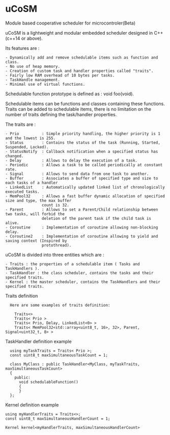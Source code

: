 # uCoSM
Module based cooperative scheduler for microcontroler(Beta)

  uCoSM is a lightweight and modular embedded scheduler designed in C++ (c++14 or above). 
  
  Its features are :
  
    - Dynamically add and remove schedulable items such as function and class.
    - No use of heap memory.
    - Creation of custom task and handler properties called "traits".
    - Fairly low RAM overhead of 10 bytes per tasks. 
    - TaskHandle management.
    - Minimal use of virtual functions.
  
  
  
  Schedulable function prototype is defined as : void foo(void). 
  
  
  Schedulable items can be functions and classes containing these functions. 
  Traits can be added to schedulable items, there is no limitation on the number of traits defining the task/handler
  properties.
  
  The traits are :
  
    - Prio          : Simple priority handling, the higher priority is 1 and the lowest is 255.
    - Status        : Contains the status of the task (Running, Started, Suspended, Locked).
    - StatusNotify  : Callback notification when a specified status has changed. 
    - Delay         : Allows to delay the execution of a task.
    - Periodic      : Allows a task to be called periodically at constant rate.
    - Signal        : Allows to send data from one task to another.
    - Buffer        : Associates a buffer of specified type and size to each tasks of a handler
    - LinkedList    : Automatically updated linked list of chronologically executed tasks.
    - MemPool32     : Allows a fast buffer dynamic allocation of specified size and type, the max buffer
                    count is 32.
    - Parent        : Allows to set a Parent/Child relationship between two tasks, will forbid the
                    deletion of the parent task if the child task is alive. 
    - Coroutine     : Implementation of coroutine allowing non-blocking delay.
    - Coroutine2    : Implementation of coroutine allowing to yield and saving context (Inspired by
                    protothread).
    
  

  uCoSM is divided into three entities which are :
  
    - Traits : the properties of a schedulable item ( Tasks and TaskHandlers ).
    - TaskHandler : the class scheduler, contains the tasks and their specified traits.
    - Kernel : the master scheduler, contains the TaskHandlers and their specified traits.
    
    
Traits definition
    
      Here are some examples of traits definition:
      
        Traits<>
        Traits< Prio >
        Traits< Prio, Delay, LinkedList<0> >
        Traits< MemPool32<std::array<uint8_t, 16>, 32>, Parent, Signal<uint32_t, 8> >
        
        
TaskHandler definition example

      using myTaskTraits = Traits< Prio >;
      const uint8_t maxSimultaneousTaskCount = 1;

      class MyClass : public TaskHandler<MyClass, myTaskTraits, maxSimultaneousTaskCount>
      {
        public:
          void schedulableFunction()
          {
          }
      };
    
Kernel definition example
  
    using myHandlerTraits = Traits<>;
    const uint8_t maxSimultaneousHandlerCount = 1;
    
    Kernel kernel<myHandlerTraits, maxSimultaneousHandlerCount>

